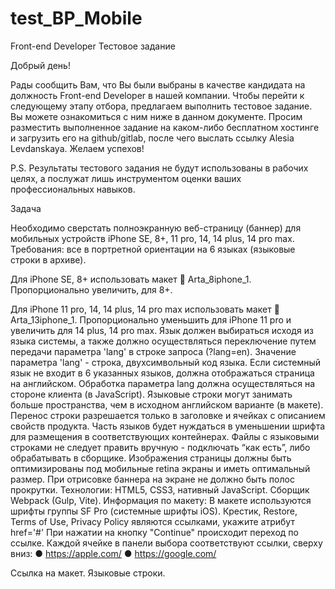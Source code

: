 # test_BP_Mobile

Front-end Developer
Тестовое задание

Добрый день!

Рады сообщить Вам, что Вы были выбраны в качестве кандидата на должность Front-end Developer в нашей компании. Чтобы перейти к следующему этапу отбора, предлагаем выполнить тестовое задание. Вы можете ознакомиться с ним ниже в данном документе. Просим разместить выполненное задание на каком-либо бесплатном хостинге и загрузить его на github/gitlab, после чего выслать ссылку Alesia Levdanskaya.
Желаем успехов! 

P.S. Результаты тестового задания не будут использованы в рабочих целях, а послужат лишь инструментом оценки ваших профессиональных навыков. 


Задача

Необходимо сверстать полноэкранную веб-страницу (баннер) для мобильных устройств iPhone SE, 8+, 11 pro, 14, 14 plus, 14 pro max. Требования:
все в портретной ориентации 
на 6 языках (языковые строки в архиве). 

Для iPhone SE, 8+ использовать макет 🎨 Arta_8iphone_1. Пропорционально увеличить, для 8+.

Для iPhone 11 pro, 14, 14 plus, 14 pro max использовать макет 🎨 Arta_13iphone_1. Пропорционально уменьшить для iPhone 11 pro и увеличить для 14 plus, 14 pro max.
Язык должен выбираться исходя из языка системы, а также должно осуществляться переключение путем передачи параметра 'lang' в строке запроса (?lang=en). Значение параметра 'lang' - строка, двухсимвольный код языка. Если системный язык не входит в 6 указанных языков, должна отображаться страница на английском. Обработка параметра lang должна осуществляться на стороне клиента (в JavaScript). 
Языковые строки могут занимать больше пространства, чем в исходном английском варианте (в макете). Перенос строки разрешается только в заголовке и ячейках с описанием свойств продукта. Часть языков будет нуждаться в уменьшении шрифта для размещения в соответствующих контейнерах. Файлы с языковыми строками не следует править вручную - подключать “как есть”, либо обрабатывать в сборщике.
Изображения страницы должны быть оптимизированы под мобильные retina экраны и иметь оптимальный размер. При отрисовке баннера на экране не должно быть полос прокрутки.
Технологии: HTML5, CSS3, нативный JavaScript. Сборщик Webpack (Gulp, Vite).
Информация по макету: 
В макете используются шрифты группы SF Pro (системные шрифты iOS). Крестик, Restore, Terms of Use, Privacy Policy являются ссылками, укажите атрибут href='#' При нажатии на кнопку "Continue" происходит переход по ссылке. Каждой ячейке в панели выбора соответствуют ссылки, сверху вниз: 
● https://apple.com/ 
● https://google.com/ 

Ссылка на макет. 
Языковые строки.
